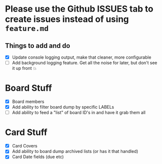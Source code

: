 # Please use the Github ISSUES tab to create issues instead of using `feature.md`

## Things to add and do

- [x] Update console logging output, make that cleaner, more configurable
- [ ] Add background logging feature.  Get all the noise for later, but don't see it up front :boom:

# Board Stuff  
- [x] Board members
- [x] Add ability to filter board dump by specific LABELs
- [ ] Add ability to feed a "list" of board ID's in and have it grab them all

# Card Stuff  
- [x] Card Covers 
- [x] Add ability to board dump archived lists (or has it that handled)
- [X] Card Date fields (due etc)
